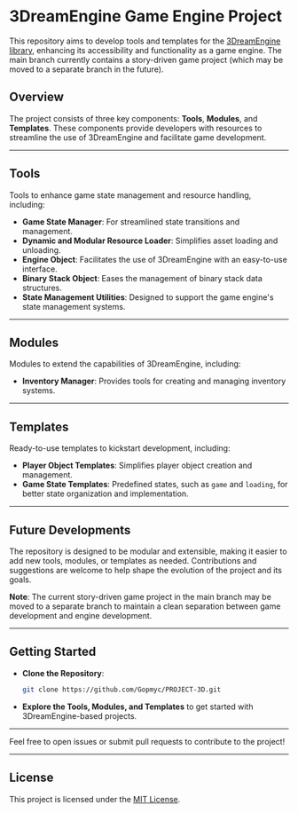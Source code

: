# 3DreamEngine Game Engine Project  

This repository aims to develop tools and templates for the [3DreamEngine library](https://github.com/3dreamengine/3DreamEngine), enhancing its accessibility and functionality as a game engine. The main branch currently contains a story-driven game project (which may be moved to a separate branch in the future).  

## **Overview**  
The project consists of three key components: **Tools**, **Modules**, and **Templates**. These components provide developers with resources to streamline the use of 3DreamEngine and facilitate game development.  

---

## **Tools**  
Tools to enhance game state management and resource handling, including:  

- **Game State Manager**: For streamlined state transitions and management.  
- **Dynamic and Modular Resource Loader**: Simplifies asset loading and unloading.  
- **Engine Object**: Facilitates the use of 3DreamEngine with an easy-to-use interface.  
- **Binary Stack Object**: Eases the management of binary stack data structures.  
- **State Management Utilities**: Designed to support the game engine's state management systems.  

---

## **Modules**  
Modules to extend the capabilities of 3DreamEngine, including:  

- **Inventory Manager**: Provides tools for creating and managing inventory systems.  

---

## **Templates**  
Ready-to-use templates to kickstart development, including:  

- **Player Object Templates**: Simplifies player object creation and management.  
- **Game State Templates**: Predefined states, such as `game` and `loading`, for better state organization and implementation.  

---

## **Future Developments**  
The repository is designed to be modular and extensible, making it easier to add new tools, modules, or templates as needed. Contributions and suggestions are welcome to help shape the evolution of the project and its goals.

**Note**: The current story-driven game project in the main branch may be moved to a separate branch to maintain a clean separation between game development and engine development.  

---

## **Getting Started**  
- **Clone the Repository**:  
  ```bash
  git clone https://github.com/Gopmyc/PROJECT-3D.git
  ```  
- **Explore the Tools, Modules, and Templates** to get started with 3DreamEngine-based projects.  

---  
Feel free to open issues or submit pull requests to contribute to the project!


---

## License
This project is licensed under the [MIT License](LICENSE).
